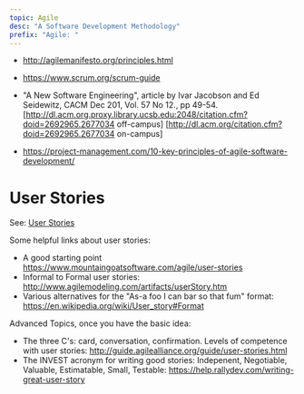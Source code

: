 ```yaml
---
topic: Agile
desc: "A Software Development Methodology"
prefix: "Agile: "
---
```


* <http://agilemanifesto.org/principles.html>

* <https://www.scrum.org/scrum-guide>

* "A New Software Engineering", article by Ivar Jacobson and Ed Seidewitz, CACM Dec 201, Vol. 57 No 12., pp 49-54.  
[http://dl.acm.org.proxy.library.ucsb.edu:2048/citation.cfm?doid=2692965.2677034 off-campus] [http://dl.acm.org/citation.cfm?doid=2692965.2677034 on-campus]

* <https://project-management.com/10-key-principles-of-agile-software-development/>

# User Stories

See: [User Stories](/topics/user_stories)

Some helpful links about user stories:

* A good starting point https://www.mountaingoatsoftware.com/agile/user-stories
* Informal to Formal user stories: http://www.agilemodeling.com/artifacts/userStory.htm
* Various alternatives for the "As-a foo I can bar so that fum" format: https://en.wikipedia.org/wiki/User_story#Format

Advanced Topics, once you have the basic idea:

* The three C's: card, conversation, confirmation.    Levels of competence with user stories: http://guide.agilealliance.org/guide/user-stories.html
* The INVEST acronym for writing good stories: Indepenent, Negotiable, Valuable, Estimatable, Small, Testable: https://help.rallydev.com/writing-great-user-story
